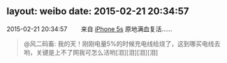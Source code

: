 layout: weibo
date: 2015-02-21 20:34:57
---
<meta name="referrer" content="no-referrer" />

2015-02-21 20:34:57  &nbsp;&nbsp;&nbsp;&nbsp;&nbsp;&nbsp; 来自 <a href="sinaweibo://customweibosource" rel="nofollow">iPhone 5s</a>
原地满血复活……
>  @风二码畜: 我的天！刚刚电量5%的时候充电线给烧了，这到哪买电线去哟，关键是上不了网我可怎么活哟[泪][泪][泪][泪] ​​​
